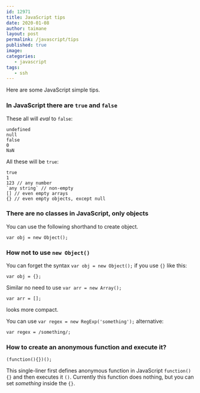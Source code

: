 ```yaml
---
id: 12971
title: JavaScript tips
date: 2020-01-08
author: taimane
layout: post
permalink: /javascript/tips
published: true
image: 
categories:
   - javascript
tags:
   - ssh
---
```

Here are some JavaScript simple tips.

### In JavaScript there are `true` and `false`

These all will *eval* to `false`:

```
undefined
null
false
0
NaN
```
All these will be `true`:

```
true
1
123 // any number
`any string` // non-empty
[] // even empty arrays
{} // even empty objects, except null
```

### There are no classes in JavaScript, only objects

You can use the following shorthand to create object.

    var obj = new Object();


### How not to  use `new Object()`
You can forget the syntax `var obj = new Object();` if you use `{}` like this:

    var obj = {};

Similar no need to use `var arr = new Array();`

    var arr = []; 

looks more compact.

You can use `var regex = new RegExp('something');` alternative:

    var regex = /something/;


### How to create an anonymous function and execute it?    

    (function(){})();

This single-liner first defines anonymous function in JavaScript `function(){}` and then executes it `()`. Currently this function does nothing, but you can set _something_ inside the `{}`.    